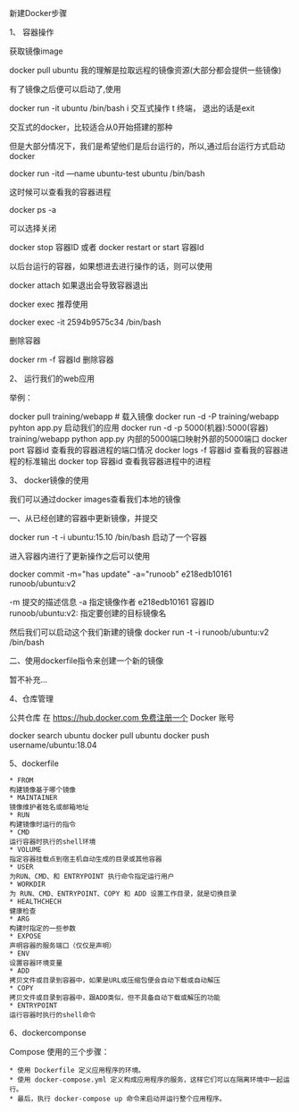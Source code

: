 新建Docker步骤


1、 容器操作

获取镜像image

docker pull ubuntu  我的理解是拉取远程的镜像资源(大部分都会提供一些镜像)

有了镜像之后便可以启动了,使用

docker run -it ubuntu /bin/bash   i 交互式操作  t 终端， 退出的话是exit

交互式的docker，比较适合从0开始搭建的那种


但是大部分情况下，我们是希望他们是后台运行的，所以,通过后台运行方式启动docker

docker run -itd —name ubuntu-test ubuntu /bin/bash

这时候可以查看我的容器进程 

docker ps -a 

可以选择关闭

docker stop 容器ID 或者 docker restart or start 容器Id


以后台运行的容器，如果想进去进行操作的话，则可以使用

docker attach  如果退出会导致容器退出

docker exec 推荐使用 

docker exec -it 2594b9575c34 /bin/bash

删除容器

docker rm -f 容器Id 删除容器


2、 运行我们的web应用

举例： 

docker pull training/webapp # 载入镜像
docker run -d -P training/webapp pyhton app.py  启动我们的应用 
docker run -d -p 5000(机器):5000(容器) training/webapp python app.py  内部的5000端口映射外部的5000端口
docker port 容器id 查看我的容器进程的端口情况
docker logs -f 容器id 查看我的容器进程的标准输出
docker top 容器id  查看我容器进程中的进程


3、 docker镜像的使用

我们可以通过docker images查看我们本地的镜像

一、从已经创建的容器中更新镜像，并提交

docker run -t -i ubuntu:15.10 /bin/bash  启动了一个容器

进入容器内进行了更新操作之后可以使用

docker commit -m="has update" -a="runoob" e218edb10161 runoob/ubuntu:v2

-m 提交的描述信息
-a 指定镜像作者
e218edb10161 容器ID
runoob/ubuntu:v2: 指定要创建的目标镜像名

然后我们可以启动这个我们新建的镜像  docker run -t -i runoob/ubuntu:v2 /bin/bash    




二、使用dockerfile指令来创建一个新的镜像

暂不补充...


4、仓库管理

公共仓库 在 https://hub.docker.com 免费注册一个 Docker 账号 

docker search ubuntu
docker pull ubuntu
docker push username/ubuntu:18.04



5、dockerfile
```
* FROM
构建镜像基于哪个镜像
* MAINTAINER
镜像维护者姓名或邮箱地址
* RUN
构建镜像时运行的指令
* CMD
运行容器时执行的shell环境
* VOLUME
指定容器挂载点到宿主机自动生成的目录或其他容器
* USER
为RUN、CMD、和 ENTRYPOINT 执行命令指定运行用户
* WORKDIR
为 RUN、CMD、ENTRYPOINT、COPY 和 ADD 设置工作目录，就是切换目录
* HEALTHCHECH
健康检查
* ARG
构建时指定的一些参数
* EXPOSE
声明容器的服务端口（仅仅是声明）
* ENV
设置容器环境变量
* ADD
拷贝文件或目录到容器中，如果是URL或压缩包便会自动下载或自动解压
* COPY
拷贝文件或目录到容器中，跟ADD类似，但不具备自动下载或解压的功能
* ENTRYPOINT
运行容器时执行的shell命令
```


6、dockercomponse

Compose 使用的三个步骤：
```
* 使用 Dockerfile 定义应用程序的环境。
* 使用 docker-compose.yml 定义构成应用程序的服务，这样它们可以在隔离环境中一起运行。
* 最后，执行 docker-compose up 命令来启动并运行整个应用程序。
```









